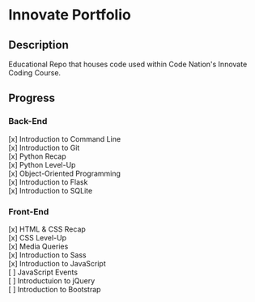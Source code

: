 # Innovate Portfolio

## Description

Educational Repo that houses code used within Code Nation's Innovate Coding Course.

## Progress

### Back-End

[x] Introduction to Command Line  
[x] Introduction to Git  
[x] Python Recap  
[x] Python Level-Up  
[x] Object-Oriented Programming  
[x] Introduction to Flask  
[x] Introduction to SQLite

### Front-End

[x] HTML & CSS Recap  
[x] CSS Level-Up  
[x] Media Queries  
[x] Introduction to Sass  
[x] Introduction to JavaScript  
[ ] JavaScript Events  
[ ] Introductuion to jQuery  
[ ] Introduction to Bootstrap
